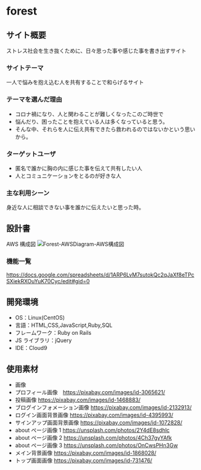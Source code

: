 # forest

## サイト概要
ストレス社会を生き抜くために、日々思った事や感じた事を書き出すサイト

### サイトテーマ
一人で悩みを抱え込む人を共有することで和らげるサイト

### テーマを選んだ理由
- コロナ禍になり、人と関わることが難しくなったこのご時世で
- 悩んだり、困ったことを抱えている人は多くなっていると思う。
- そんな中、それらを人に伝え共有できたら救われるのではないかという思いから。

### ターゲットユーザ
- 匿名で誰かに胸の内に感じた事を伝えて共有したい人
- 人とコミュニケーションをとるのが好きな人

### 主な利用シーン
身近な人に相談できない事を誰かに伝えたいと思った時。

## 設計書
AWS 構成図
![Forest-AWSDiagram-AWS構成図](https://user-images.githubusercontent.com/73011166/105576323-4f8c7180-5db5-11eb-91b0-b4f2592978b4.jpg)

### 機能一覧
https://docs.google.com/spreadsheets/d/1ARP6LvM7sutokQc2qJaXf8eTPcSXiekRXOuYuK70Cyc/edit#gid=0

## 開発環境
- OS：Linux(CentOS)
- 言語：HTML,CSS,JavaScript,Ruby,SQL
- フレームワーク：Ruby on Rails
- JS ライブラリ：jQuery
- IDE：Cloud9

## 使用素材
- 画像
- プロフィール画像　https://pixabay.com/images/id-3065621/
- 投稿画像 https://pixabay.com/images/id-1468883/
- ブログインフォメーション画像 https://pixabay.com/images/id-2132913/
- ログイン画面背景画像 https://pixabay.com/images/id-4395993/
- サインアップ画面背景画像 https://pixabay.com/images/id-1072828/
- about ページ画像 1 https://unsplash.com/photos/2Y4dE8sdhlc
- about ページ画像 2 https://unsplash.com/photos/4Ch37gyYAfk
- about ページ画像 3 https://unsplash.com/photos/OnCwsPHn3Gw
- メイン背景画像 https://pixabay.com/images/id-1868028/
- トップ画面画像 https://pixabay.com/images/id-731476/
